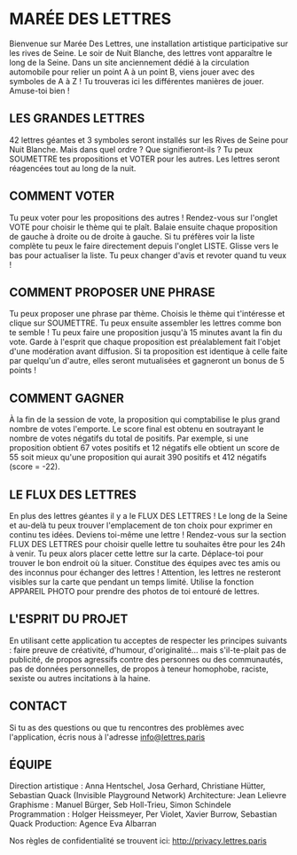 # MARÉE DES LETTRES

Bienvenue sur Marée Des Lettres, une installation artistique participative sur les rives de Seine. Le soir de Nuit Blanche, des lettres vont apparaître le long de la Seine. Dans un site anciennement dédié à la circulation automobile pour relier un point A à un point B, viens jouer avec des symboles de A à Z ! Tu trouveras ici les différentes manières de jouer. Amuse-toi bien !

## LES GRANDES LETTRES

42 lettres géantes et 3 symboles seront installés sur les Rives de Seine pour Nuit Blanche. Mais dans quel ordre ? Que signifieront-ils ? Tu peux SOUMETTRE tes propositions et VOTER pour les autres. Les lettres seront réagencées tout au long de la nuit.

## COMMENT VOTER

Tu peux voter pour les propositions des autres ! Rendez-vous sur l'onglet VOTE pour choisir le thème qui te plaît. Balaie ensuite chaque proposition de gauche à droite ou de droite à gauche. Si tu préfères voir la liste complète tu peux le faire directement depuis l'onglet LISTE. Glisse vers le bas pour actualiser la liste. Tu peux changer d'avis et revoter quand tu veux !

## COMMENT PROPOSER UNE PHRASE

Tu peux proposer une phrase par thème. Choisis le thème qui t'intéresse et clique sur SOUMETTRE. Tu peux ensuite assembler les lettres comme bon te semble ! Tu peux faire une proposition jusqu'à 15 minutes avant la fin du vote. Garde à l'esprit que chaque proposition est préalablement fait l'objet d'une modération avant diffusion. Si ta proposition est identique à celle faite par quelqu'un d'autre, elles seront mutualisées et gagneront un bonus de 5 points !

## COMMENT GAGNER

À la fin de la session de vote, la proposition qui comptabilise le plus grand nombre de votes l'emporte. Le score final est obtenu en soutrayant le nombre de votes négatifs du total de positifs. Par exemple, si une proposition obtient 67 votes positifs et 12 négatifs elle obtient un score de 55 soit mieux qu'une proposition qui aurait 390 positifs et 412 négatifs (score = -22).

## LE FLUX DES LETTRES

En plus des lettres géantes il y a le FLUX DES LETTRES ! Le long de la Seine et au-delà tu peux trouver l'emplacement de ton choix pour exprimer en continu tes idées. Deviens toi-même une lettre ! Rendez-vous sur la section FLUX DES LETTRES pour choisir quelle lettre tu souhaites être pour les 24h à venir. Tu peux alors placer cette lettre sur la carte. Déplace-toi pour trouver le bon endroit où la situer. Constitue des équipes avec tes amis ou des inconnus pour échanger des lettres ! Attention, les lettres ne resteront visibles sur la carte que pendant un temps limité. Utilise la fonction APPAREIL PHOTO pour prendre des photos de toi entouré de lettres. 

## L'ESPRIT DU PROJET

En utilisant cette application tu acceptes de respecter les principes suivants : faire preuve de créativité, d'humour, d'originalité... mais s'il-te-plait pas de publicité, de propos agressifs contre des personnes ou des communautés, pas de données personnelles, de propos à teneur homophobe, raciste, sexiste ou autres incitations à la haine. 

## CONTACT

Si tu as des questions ou que tu rencontres des problèmes avec l'application, écris nous à l'adresse info@lettres.paris 

## ÉQUIPE

Direction artistique : Anna Hentschel, Josa Gerhard, Christiane Hütter, Sebastian Quack (Invisible Playground Network)
Architecture: Jean Lelievre
Graphisme : Manuel Bürger, Seb Holl-Trieu, Simon Schindele
Programmation : Holger Heissmeyer, Per Violet, Xavier Burrow, Sebastian Quack
Production: Agence Eva Albarran

Nos règles de confidentialité se trouvent ici: http://privacy.lettres.paris

